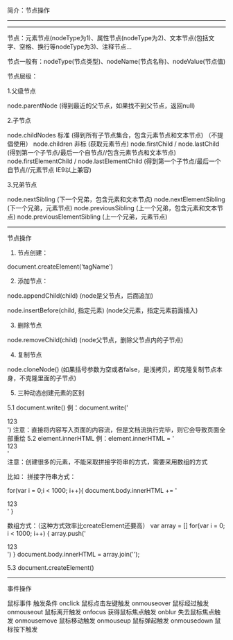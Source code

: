 
简介：节点操作


****************************************************************************************** 
****************************************************************************************** 

节点：元素节点(nodeType为1)、属性节点(nodeType为2)、文本节点(包括文字、空格、换行等nodeType为3)、注释节点...

节点一般有：nodeType(节点类型)、nodeName(节点名称)、nodeValue(节点值)

节点层级：

1.父级节点

node.parentNode (得到最近的父节点，如果找不到父节点，返回null)


2.子节点

node.childNodes 标准 (得到所有子节点集合，包含元素节点和文本节点) （不提倡使用）
node.children   非标 (获取元素节点)
node.firstChild / node.lastChild  (得到第一个子节点/最后一个自节点//包含元素节点和文本节点)
node.firstElementChild / node.lastElementChild  (得到第一个子节点/最后一个自节点//元素节点 IE9以上兼容)


3.兄弟节点

node.nextSibling   (下一个兄弟，包含元素和文本节点)
node.nextElementSibling  (下一个兄弟，元素节点)
node.previousSibling  (上一个兄弟，包含元素和文本节点)
node.previousElementSibling  (上一个兄弟，元素节点)

--------------------------------------------------------------------------------


节点操作

1. 节点创建：

document.createElement('tagName')

2. 添加节点：

node.appendChild(child)   (node是父节点，后面追加)

node.insertBefore(child, 指定元素)  (node父元素，指定元素前面插入)

3. 删除节点

node.removeChild(child)   (node父节点，删除父节点内的子节点)


4. 复制节点

node.cloneNode()  (如果括号参数为空或者false，是浅拷贝，即克隆复制节点本身，不克隆里面的子节点)


5. 三种动态创建元素的区别

5.1 document.write()
例：document.write('<div>123</div>')
注意：直接将内容写入页面的内容流，但是文档流执行完毕，则它会导致页面全部重绘
5.2 element.innerHTML
例：element.innerHTML = '<div>123</div>'   
注意：创建很多的元素，不能采取拼接字符串的方式，需要采用数组的方式

比如：
拼接字符串方式：

for(var i = 0;i < 1000; i++){
  document.body.innerHTML += '<div>123</div>'
}


数组方式：（这种方式效率比createElement还要高）
var array = []
for(var i = 0; i < 1000; i++) {
  array.push('<div>123</div>')
}
document.body.innerHTML = array.join('');


5.3 document.createElement()


--------------------------------------------------------------------------------

事件操作


鼠标事件 触发条件
onclick 鼠标点击左键触发
onmouseover  鼠标经过触发
onmouseout 鼠标离开触发
onfocus 获得鼠标焦点触发
onblur  失去鼠标焦点触发
onmousemove 鼠标移动触发
onmouseup  鼠标弹起触发
onmousedown   鼠标按下触发
